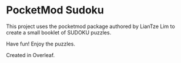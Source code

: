 # PocketMod Sudoku

This project uses the pocketmod package authored by LianTze Lim to create a small booklet of SUDOKU puzzles.

Have fun! Enjoy the puzzles.

Created in Overleaf.

